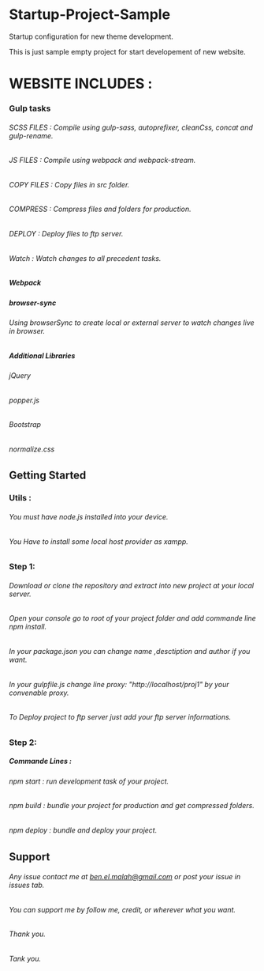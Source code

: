 # Startup-Project-Sample
Startup configuration for new theme development.

This is just sample empty project for start developement of new website.

# WEBSITE INCLUDES :

### Gulp tasks
######  SCSS FILES  : Compile using gulp-sass, autoprefixer, cleanCss, concat and gulp-rename.
######  JS FILES    : Compile using webpack and webpack-stream.
######  COPY FILES  : Copy files in src folder.
######  COMPRESS    : Compress files and folders for production.
######  DEPLOY      : Deploy files to ftp server.
######  Watch       : Watch changes to all precedent tasks.

##### Webpack
##### browser-sync
######  Using browserSync to create local or external server to watch changes live in browser.

##### Additional Libraries
######  jQuery
######  popper.js
######  Bootstrap
######  normalize.css

##  Getting Started
###   Utils :
######  You must have node.js installed into your device.
######  You Have to install some local host provider as xampp.
###   Step 1:
######  Download or clone the repository and extract into new project at your local server.
######  Open your console go to root of your project folder and add commande line npm install.
######  In your package.json you can change name ,desctiption and author if you want.
######  In your gulpfile.js change line proxy: "http://localhost/proj1" by your convenable proxy.
######  To Deploy project to ftp server just add your ftp server informations.
###   Step 2:
#####  Commande Lines :
###### npm start   : run development task of your project.
###### npm build   : bundle your project for production and get compressed folders.
###### npm deploy  : bundle and deploy your project.

##  Support
######   Any issue contact me at ben.el.malah@gmail.com or post your issue in issues tab.
######   You can support me by follow me, credit, or wherever what you want.
######   Thank you.
######   Tank you.
